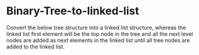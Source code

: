 # Binary-Tree-to-linked-list
Convert the below tree structure into a linked list structure, whereas the linked list first element will be the top node in the tree and all the next level nodes are added as next elements in the linked list until all tree nodes are added to the linked list.    
